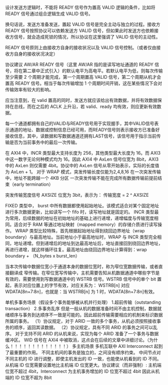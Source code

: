 设计发送方逻辑时，不能将 READY 信号作为置高 VALID 逻辑的条件，比如将 READY 信号通过组合逻辑生成 VALID 信号。

换句话说，发送方准备发送，置起 VALID 信号是完全主动与独立的过程。接收方 READY 信号按照协议可以依赖发送方 VALID 信号，但如果此时发送方也依赖接收方信号，就会造成死锁的情况，所以协议在这里强调了 VALID 信号的主动性。


 READY 信号原则上由接收方自身的接收状况以及 VALID 信号控制。（或者仅由接收方自身的接收状况决定）


协议建议 AW/AR READY 信号（这里 AW/AR 指的是读写地址通道的 READY 信号，将在第二章中正式引入）的默认电平为高电平。若默认电平为低，则每次传输至少需要 2 个周期才能完成，第一个周期置高 VALID 信号，第二个周期从机才会置高 READY 信号。相当于每次传输增加 1 个周期时间开销，这在某些情况下会对传输效率有较大的影响。

应当注意到，在 valid 置高的同时，发送方就应该给出有效数据，并将有效数据保持在总线，而在之后的 ACLK 上升沿，若 valid、ready 均有效，则应更新有效数据。


每一个通道都拥有自己的VALID与READY信号用于实现握手，其中VALID信号表示通道的地址、数据或控制信息已经可用，而READY信号则表示接收方已准备好接收信息，其中，读数据和写数据通道还拥有LAST信号，该信号用于指示当前传输是否为当前事务中的最后一次传输。



在 AXI4 中，INCR 类型最大支持长度为 256，其他类型最大长度为 16。而 AXI3 中这一数字无论何种模式均为 16。因此 AXI4 中 AxLen 信号位宽为 8bit，AXI3 中的 AxLen 则仅需要 4bit。协议中的 AxLen 信号从零开始表示，实际的长度值为 AxLen + 1。
    对于 WRAP 模式，突发传输长度仅能为2,4,8,16
    在一次突发传输中，地址不能跨越一个 4KB 分区
    一次突发传输不能在完成所有数据传输前提前结束（early termination）


突发传输宽度信号 AXSIZE 位宽为 3bit，表示为：
    传输宽度 = 2 ^ AXSIZE


FIXED 类型中， burst 中所有数据都使用起始地址。该模式适合对某个固定地址进行多次数据更新，比如读写一个 fifo 时，读写地址就是固定的。
INCR 类型最为常用，后续数据的地址在初始地址的基础上进行递增，递增幅度与传输宽度相同。适合对于 RAM 等通过地址映射（mapped memory）的存储介质进行读写操作。
WRAP 类型比较特殊，首先根据起始地址得到绕回边界地址（wrap boundary）与最高地址。当前地址小于最高地址时，WRAP 与 INCR 类型完全相同，地址递增。但到递增后的地址到达最高地址后，地址直接回到绕回边界地址，再进行递增，就这样循环往复。最高地址由绕回边界地址计算得到：wrap boundary + （N_bytes x burst_len）


当本次传输中数据位宽小于通道本身的数据位宽时，称为窄位宽数据传输，或者直接翻译成 窄传输。在窄位宽写传输中，主机需要告知从机数据通道中哪些字节是有效的，需要使用到写数据通道中的 WSTRB 信号。WSTRB 信号中的单个 bit 置起，表示对应位置上的字节有效，对应关系为：
WSTRB[n] 对应 WDATA[8n+7:8n]，也就是：当 WSTRB[n] 为 1 时，WDATA[8n+7:8n]有效。



单机多事务场景（假设多个事务能够被从机并行处理）
    1.超前传输（outstanding transaction）
    2.多事务乱序
        但是一般从机的数据准备时间不由主机控制，数据就绪顺序与事务到达顺序不一致是可能的。因此超前传输需要相应的机制来标识数据所属的事务。
        （1）协议规定，对于 ARID 一致的多个事务，从机必须按照接收事务的顺序，返回其读数据。
        （2）协议规定，具有不同 ARID 的事务之间可以乱序。
        对于支持不同 ARID 的从机来说，实现为每个 ARID 准备了一个事务与数据缓冲区。
         WID 信号在 AXI4 中被取消，这点会在后续的文章中详细讨论。（为什么！！！！！！！！！！！！！）
多主机场景
    多机互联中 AXI Interconnect 起到了最重要的作用。
    不同主机间的事务是独立的，之间没有顺序约束。
    中间节点对不同主机的 ID 进行调整，即使主机发出的 ID 一致，也能使从机看到的 ID 不同。
    从机端 ID 位宽需要设置地比主机端 ID 位宽更大。协议建议（而非强制）:
        主机端位宽不超过 4bit，Interconnect 为主机事务增加的 ID 位宽不超过 4bit
        因此从机端的 ID 位宽不超为 8bit